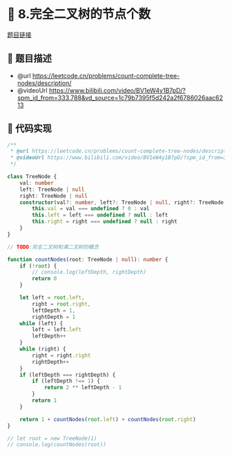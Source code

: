 # 🎪 8.完全二叉树的节点个数

[题目链接](https://leetcode.cn/problems/count-complete-tree-nodes/description/)

## 📝 题目描述
* @url https://leetcode.cn/problems/count-complete-tree-nodes/description/
 * @videoUrl https://www.bilibili.com/video/BV1eW4y1B7pD/?spm_id_from=333.788&vd_source=1c79b7395f5d242a2f6786026aac6213

## 📝 代码实现
```typescript
/**
 * @url https://leetcode.cn/problems/count-complete-tree-nodes/description/
 * @videoUrl https://www.bilibili.com/video/BV1eW4y1B7pD/?spm_id_from=333.788&vd_source=1c79b7395f5d242a2f6786026aac6213
 */

class TreeNode {
    val: number
    left: TreeNode | null
    right: TreeNode | null
    constructor(val?: number, left?: TreeNode | null, right?: TreeNode | null) {
        this.val = val === undefined ? 0 : val
        this.left = left === undefined ? null : left
        this.right = right === undefined ? null : right
    }
}

// TODO:完全二叉树和满二叉树的概念

function countNodes(root: TreeNode | null): number {
    if (!root) {
        // console.log(leftDepth, rightDepth)
        return 0
    }

    let left = root.left,
        right = root.right,
        leftDepth = 1,
        rightDepth = 1
    while (left) {
        left = left.left
        leftDepth++
    }
    while (right) {
        right = right.right
        rightDepth++
    }
    if (leftDepth === rightDepth) {
        if (leftDepth !== 1) {
            return 2 ** leftDepth - 1
        }
        return 1
    }

    return 1 + countNodes(root.left) + countNodes(root.right)
}

// let root = new TreeNode(1)
// console.log(countNodes(root))

```
